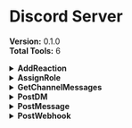 # Discord Server

**Version:** 0.1.0  
**Total Tools:** 6

<details>
<summary><strong>AddReaction</strong></summary>

**Description:** Add a reaction to a message in a Discord channel.

**Parameters:**
- `discord_channel_id`: ID of the channel containing the message
- `discord_message_id`: ID of the message to react to
- `reaction`: Emoji to add as a reaction (e.g., 👍)

</details>

<details>
<summary><strong>AssignRole</strong></summary>

**Description:** Assign a role to a Discord user.

**Parameters:**
- `guild_id`: The guild (server) ID
- `role_id`: The role ID to assign
- `user_id`: The user ID to assign the role to
- `reason`: The reason for the role assignment

</details>

<details>
<summary><strong>GetChannelMessages</strong></summary>

**Description:** Get messages from a Discord channel.

**Parameters:**
- `channel_id`: The channel ID to get messages from
- `limit`: The maximum number of messages to get

</details>

<details>
<summary><strong>PostDM</strong></summary>

**Description:** Send a direct message to a Discord user.

**Parameters:**
- `content`: The content of the DM
- `discord_user_id`: The user ID to send the DM to

</details>

<details>
<summary><strong>PostMessage</strong></summary>

**Description:** Post a message to Discord.

**Parameters:**
- `content`: Content to send to the channel
- `discord_channel_id`: Discord channel ID to send content to

</details>

<details>
<summary><strong>PostWebhook</strong></summary>

**Description:** Post a message using a Discord webhook.

**Parameters:**
- `discord_webhook_url`: The URL of the webhook
- `content`: Content to send via the webhook

</details> 
